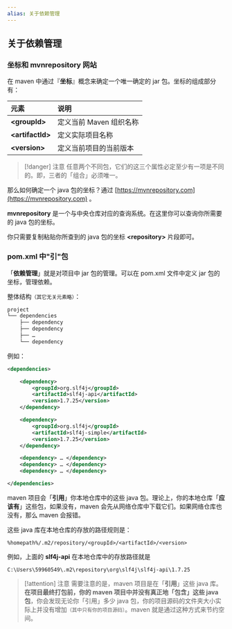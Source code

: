 ```yaml
---
alias: 关于依赖管理
---
```


## 关于依赖管理

### 坐标和 mvnrepository 网站

在 maven 中通过『**坐标**』概念来确定一个唯一确定的 jar 包。坐标的组成部分有：

| 元素 | 说明 |
| :- | :- |
| **\<groupId\>**    | 定义当前 Maven 组织名称 |
| **\<artifactId\>** | 定义实际项目名称 |
| **\<version\>**    | 定义当前项目的当前版本 |

> [!danger] 注意
> 任意两个不同包，它们的这三个属性必定至少有一项是不同的。即，三者的「组合」必须唯一。

那么如何确定一个 java 包的坐标？通过 [https://mvnrepository.com](https://mvnrepository.com) 。

**mvnrepository** 是一个与中央仓库对应的查询系统。在这里你可以查询你所需要的 java 包的坐标。

你只需要复制粘贴你所查到的 java 包的坐标 **\<repository>** 片段即可。

### pom.xml 中"引"包

「**依赖管理**」就是对项目中 jar 包的管理。可以在 pom.xml 文件中定义 jar 包的坐标，管理依赖。

整体结构<small>（其它无关元素略）</small>：

```xml
project 
└── dependencies
    ├── dependency
    ├── dependency
    ├── …
    └── dependency
```

例如：

```xml
<dependencies>

    <dependency>
        <groupId>org.slf4j</groupId>
        <artifactId>slf4j-api</artifactId>
        <version>1.7.25</version>
    </dependency>

    <dependency>
        <groupId>org.slf4j</groupId>
        <artifactId>slf4j-simple</artifactId>
        <version>1.7.25</version>
    </dependency>

    <dependency> … </dependency>  
    <dependency> … </dependency>  
    <dependency> … </dependency>  

</dependencies>
```


maven 项目会「**引用**」你本地仓库中的这些 java 包。理论上，你的本地仓库「**应该有**」这些包，如果没有，maven 会先从网络仓库中下载它们。如果网络仓库也没有，那么 maven 会报错。

这些 java 库在本地仓库的存放的路径规则是：

```text
%homepath%/.m2/repository/<groupId>/<artifactId>/<version>
```

例如，上面的 **slf4j-api** 在本地仓库中的存放路径就是

```text
C:\Users\59960549\.m2\repository\org\slf4j\slf4j-api\1.7.25
```

> [!attention] 注意
> 需要注意的是，maven 项目是在「**引用**」这些 java 库。**在项目最终打包前，你的 maven 项目中并没有真正地「包含」这些 java 包**，你会发现无论你「引用」多少 java 包，你的项目源码的文件夹大小实际上并没有增加<small>（其中只有你的项目源码）</small>。maven 就是通过这种方式来节约空间。
